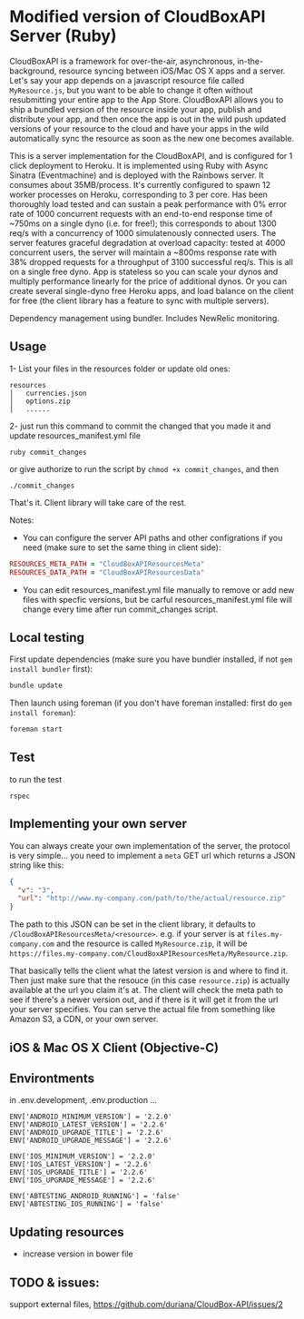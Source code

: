 Modified version of CloudBoxAPI Server (Ruby)
============

CloudBoxAPI is a framework for over-the-air, asynchronous, in-the-background, resource syncing between iOS/Mac OS X apps and a server. Let's say your app depends on a javascript resource file called `MyResource.js`, but you want to be able to change it often without resubmitting your entire app to the App Store. CloudBoxAPI allows you to ship a bundled version of the resource inside your app, publish and distribute your app, and then once the app is out in the wild push updated versions of your resource to the cloud and have your apps in the wild automatically sync the resource as soon as the new one becomes available.

This is a server implementation for the CloudBoxAPI, and is configured for 1 click deployment to Heroku. It is implemented using Ruby with Async Sinatra (Eventmachine) and is deployed with the Rainbows server. It consumes about 35MB/process. It's currently configured to spawn 12 worker processes on Heroku, corresponding to 3 per core. Has been thoroughly load tested and can sustain a peak performance with 0% error rate of 1000 concurrent requests with an end-to-end response time of ~750ms on a single dyno (i.e. for free!); this corresponds to about 1300 req/s with a concurrency of 1000 simulatenously connected users. The server features graceful degradation at overload capacity: tested at 4000 concurrent users, the server will maintain a ~800ms response rate with 38% dropped requests for a throughput of 3100 successful req/s. This is all on a single free dyno. App is stateless so you can scale your dynos and multiply performance linearly for the price of additional dynos. Or you can create several single-dyno free Heroku apps, and load balance on the client for free (the client library has a feature to sync with multiple servers).

Dependency management using bundler.  Includes NewRelic monitoring.

Usage
------------

1- List your files in the resources folder or update old ones:

```
resources
│   currencies.json
│   options.zip
│   ......

```

2- just run this command to commit the changed that you made it and update resources_manifest.yml file

```
ruby commit_changes
```

or give authorize to run the script by  ``` chmod +x commit_changes ```, and then

```
./commit_changes

```

That's it. Client library will take care of the rest.

Notes:

- You can configure the server API paths and other configrations if you need (make sure to set the same thing in client side):

```ruby
RESOURCES_META_PATH = "CloudBoxAPIResourcesMeta"
RESOURCES_DATA_PATH = "CloudBoxAPIResourcesData"
```

- You can edit resources_manifest.yml file manually to remove or add new files with specfic versions, but be carful resources_manifest.yml file will change every time after run commit_changes script.

Local testing
------------

First update dependencies (make sure you have bundler installed, if not `gem install bundler` first):

```sh
bundle update
```

Then launch using foreman (if you don't have foreman installed: first do `gem install foreman`):

```sh
foreman start
```

Test
------------
to run the test
```
rspec
```

Implementing your own server
------------

You can always create your own implementation of the server, the protocol is very simple... you need to implement a `meta` GET url which returns a JSON string like this:
```json
{
  "v": "3",
  "url": "http://www.my-company.com/path/to/the/actual/resource.zip"
}
```

The path to this JSON can be set in the client library, it defaults to `/CloudBoxAPIResourcesMeta/<resource>`. e.g. if your server is at `files.my-company.com` and the resource is called `MyResource.zip`, it will be `https://files.my-company.com/CloudBoxAPIResourcesMeta/MyResource.zip`.

That basically tells the client what the latest version is and where to find it. Then just make sure that the resouce (in this case `resource.zip`) is actually available at the url you claim it's at. The client will check the meta path to see if there's a newer version out, and if there is it will get it from the url your server specifies. You can serve the actual file from something like Amazon S3, a CDN, or your own server.

iOS & Mac OS X Client (Objective-C)
------------

Environtments
------------

in .env.development, .env.production ...

	ENV['ANDROID_MINIMUM_VERSION'] = '2.2.0'
	ENV['ANDROID_LATEST_VERSION'] = '2.2.6'
	ENV['ANDROID_UPGRADE_TITLE'] = '2.2.6'
	ENV['ANDROID_UPGRADE_MESSAGE'] = '2.2.6'

	ENV['IOS_MINIMUM_VERSION'] = '2.2.0'
	ENV['IOS_LATEST_VERSION'] = '2.2.6'
	ENV['IOS_UPGRADE_TITLE'] = '2.2.6'
	ENV['IOS_UPGRADE_MESSAGE'] = '2.2.6'

	ENV['ABTESTING_ANDROID_RUNNING'] = 'false'
	ENV['ABTESTING_IOS_RUNNING'] = 'false'

Updating resources
------------
- increase version in bower file


TODO & issues:
------------
support external files, https://github.com/duriana/CloudBox-API/issues/2
